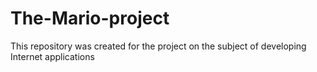 # The-Mario-project
This repository was created for the project on the subject of developing Internet applications
